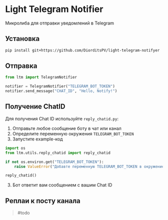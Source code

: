 # Light Telegram Notifier

Микролиба для отправки уведомлений в Telegram


## Установка

```bash
pip install git+https://github.com/DiorditsPV/light-telegram-notifyer
```

## Отправка

```python
from ltm import TelegramNotifier

notifier = TelegramNotifier("TELEGRAM_BOT_TOKEN")
notifier.send_message("CHAT_ID", "Hello, Notify!")
```

## Получение ChatID

Для получения Chat ID используйте `reply_chatid.py`:

1. Отправьте любое сообщение боту в чат или канал
2. Определите переменную окружения `TELEGRAM_BOT_TOKEN`
3. Запустите еxample-код

```python
import os
from ltm.utils.reply_chatid import reply_chatid

if not os.environ.get("TELEGRAM_BOT_TOKEN"):
    raise ValueError("Добавте переменную TELEGRAM_BOT_TOKEN в окружение")

reply_chatid()
```
3. Бот ответит вам сообщением с вашим Chat ID

## Реплаи к посту канала
> #todo